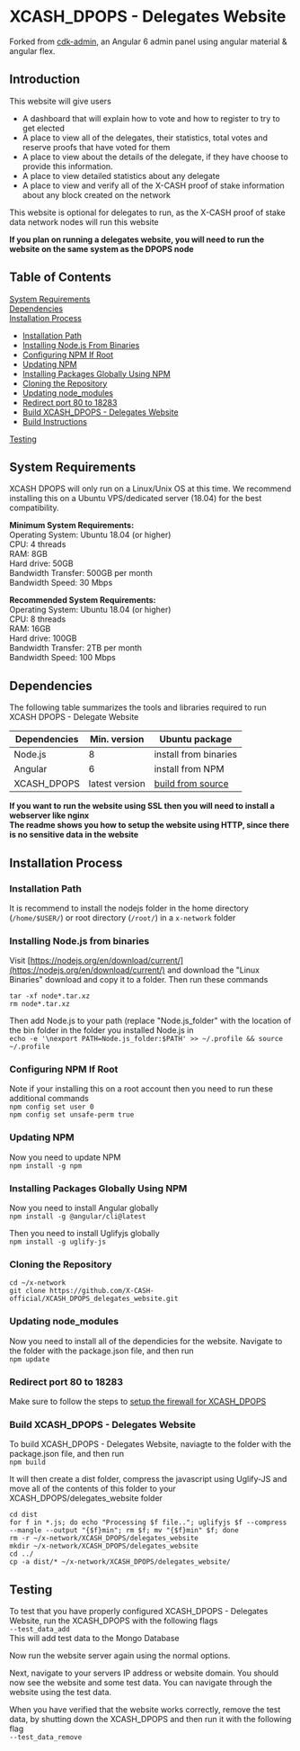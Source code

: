 # XCASH_DPOPS - Delegates Website

Forked from [cdk-admin](https://github.com/codetok/cdk-admin), an Angular 6 admin panel using angular material & angular flex.




## Introduction

This website will give users
* A dashboard that will explain how to vote and how to register to try to get elected
* A place to view all of the delegates, their statistics, total votes and reserve proofs that have voted for them
* A place to view about the details of the delegate, if they have choose to provide this information.
* A place to view detailed statistics about any delegate
* A place to view and verify all of the X-CASH proof of stake information about any block created on the network

This website is optional for delegates to run, as the X-CASH proof of stake data network nodes will run this website

**If you plan on running a delegates website, you will need to run the website on the same system as the DPOPS node**



## Table of Contents  
[System Requirements](#system-requirements)  
[Dependencies](#dependencies)  
[Installation Process](#installation-process)  
* [Installation Path](#installation-path)  
* [Installing Node.js From Binaries](#installing-nodejs-from-binaries) 
* [Configuring NPM If Root](#configuring-npm-if-root)  
* [Updating NPM](#updating-npm)  
* [Installing Packages Globally Using NPM](#installing-packages-globally-using-npm)  
* [Cloning the Repository](#cloning-the-repository)  
* [Updating node_modules](#updating-node_modules)  
* [Redirect port 80 to 18283](#redirect-port-80-to-18283)  
* [Build XCASH_DPOPS - Delegates Website](#build-xcash_dpops---delegates-website)  
* [Build Instructions](#cloning-the-repository)  

[Testing](#testing) 



## System Requirements
 
XCASH DPOPS will only run on a Linux/Unix OS at this time. We recommend installing this on a Ubuntu VPS/dedicated server (18.04) for the best compatibility.
 
**Minimum System Requirements:**  
Operating System: Ubuntu 18.04 (or higher)  
CPU: 4 threads  
RAM: 8GB  
Hard drive: 50GB  
Bandwidth Transfer: 500GB per month  
Bandwidth Speed: 30 Mbps
 
**Recommended System Requirements:**  
Operating System: Ubuntu 18.04 (or higher)  
CPU: 8 threads  
RAM: 16GB  
Hard drive: 100GB  
Bandwidth Transfer: 2TB per month  
Bandwidth Speed: 100 Mbps


 
 
## Dependencies

The following table summarizes the tools and libraries required to run XCASH DPOPS - Delegate Website

| Dependencies                                 | Min. version  | Ubuntu package            |
| -------------------------------------------- | ------------- | ------------------------- |
| Node.js                                      | 8             |  install from binaries    | 
| Angular                                      | 6             |  install from NPM         |
| XCASH_DPOPS                                  | latest version | [build from source](https://github.com/X-CASH-official/XCASH_DPOPS)

**If you want to run the website using SSL then you will need to install a webserver like nginx  
The readme shows you how to setup the website using HTTP, since there is no sensitive data in the website**




## Installation Process


### Installation Path
It is recommend to install the nodejs folder in the home directory (`/home/$USER/`) or root directory (`/root/`) in a `x-network` folder




### Installing Node.js from binaries

Visit [https://nodejs.org/en/download/current/](https://nodejs.org/en/download/current/) and download the "Linux Binaries" download and copy it to a folder. Then run these commands  
``` 
tar -xf node*.tar.xz
rm node*.tar.xz
```

Then add Node.js to your path (replace "Node.js_folder" with the location of the bin folder in the folder you installed Node.js in  
`echo -e '\nexport PATH=Node.js_folder:$PATH' >> ~/.profile && source ~/.profile`



### Configuring NPM If Root
Note if your installing this on a root account then you need to run these additional commands  
`npm config set user 0`  
`npm config set unsafe-perm true`



### Updating NPM

Now you need to update NPM  
`npm install -g npm`



### Installing Packages Globally Using NPM

Now you need to install Angular globally  
`npm install -g @angular/cli@latest`

Then you need to install Uglifyjs globally  
`npm install -g uglify-js`



### Cloning the Repository
```
cd ~/x-network 
git clone https://github.com/X-CASH-official/XCASH_DPOPS_delegates_website.git
```
 



### Updating node_modules

Now you need to install all of the dependicies for the website. Navigate to the folder with the package.json file, and then run  
`npm update`




### Redirect port 80 to 18283
Make sure to follow the steps to [setup the firewall for XCASH_DPOPS](https://github.com/X-CASH-official/XCASH_DPOPS#how-to-setup-the-firewall)



### Build XCASH_DPOPS - Delegates Website

To build XCASH_DPOPS - Delegates Website, naviagte to the folder with the package.json file, and then run  
`npm build`

It will then create a dist folder, compress the javascript using Uglify-JS and move all of the contents of this folder to your XCASH_DPOPS/delegates_website folder 
``` 
cd dist  
for f in *.js; do echo "Processing $f file.."; uglifyjs $f --compress --mangle --output "{$f}min"; rm $f; mv "{$f}min" $f; done  
rm -r ~/x-network/XCASH_DPOPS/delegates_website  
mkdir ~/x-network/XCASH_DPOPS/delegates_website  
cd ../  
cp -a dist/* ~/x-network/XCASH_DPOPS/delegates_website/ 
```


## Testing

To test that you have properly configured XCASH_DPOPS - Delegates Website, run the XCASH_DPOPS with the following flags  
`--test_data_add`  
This will add test data to the Mongo Database

Now run the website server again using the normal options.

Next, navigate to your servers IP address or website domain. You should now see the website and some test data. You can navigate through the website using the test data.

When you have verified that the website works correctly, remove the test data, by shutting down the XCASH_DPOPS and then run it with the following flag  
`--test_data_remove`